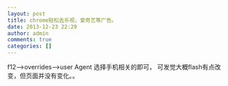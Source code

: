 ```yaml
---
layout: post
title: chrome轻松去乐视，爱奇艺等广告。
date: 2013-12-23 22:29
author: admin
comments: true
categories: []
---
```

f12-->overrides-->user Agent 选择手机相关的即可， 可发觉大概flash有点改变，但页面并没有变化。。
